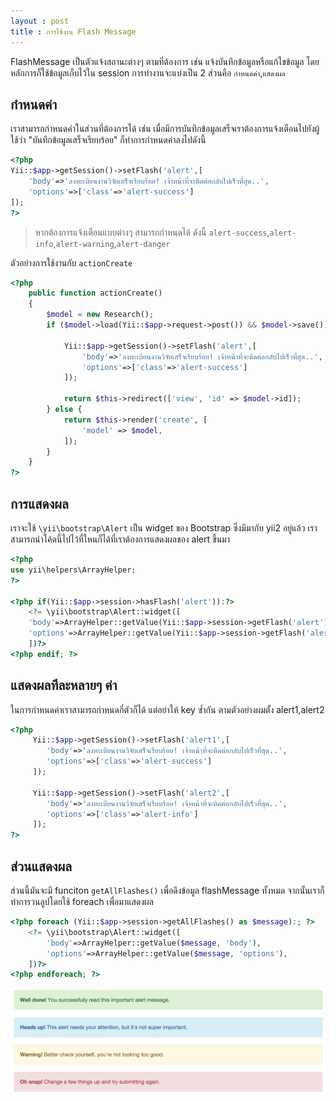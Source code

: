 ```yaml
---
layout : post
title : การใช้งาน Flash Message 
---
```


FlashMessage เป็นตัวแจ้งสถานะต่างๆ ตามที่ต้องการ เช่น แจ้งบันทึกข้อมูลหรือแก้ไขข้อมูล โดยหลักการก็ใช้ข้อมูลเก็บไว้ใน session การทำงานจะแบ่งเป็น 2 ส่วนคือ `กำหนดค่า`,`แสดงผล`

## กำหนดค่า

เราสามารถกำหนดค่าในส่วนที่ต้องการได้ เช่น เมื่อมีการบันทึกข้อมูลเสร็จเราต้องการแจ้งเตือนไปยังผู้ใช้ว่า "บันทึกข้อมูลเสร็จเรียบร้อย" ก็ทำการกำหนดค่าลงไปดังนี้ 

```php
<?php
Yii::$app->getSession()->setFlash('alert',[
    'body'=>'ลงทะเบียนงานวิจัยเสร็จเรียบร้อย! เจ้าหน้าที่จะติดต่อกลับไปเร็วที่สุด..',
    'options'=>['class'=>'alert-success']
]);
?>
```
> หากต้องการแจ้งเตือนแบบต่างๆ สามารถกำหนดได้ ดังนี้ `alert-success`,`alert-info`,`alert-warning`,`alert-danger`


ตัวอย่างการใช้งานกับ `actionCreate`

```php
<?php
    public function actionCreate()
    {
        $model = new Research();
        if ($model->load(Yii::$app->request->post()) && $model->save()) {

            Yii::$app->getSession()->setFlash('alert',[
                'body'=>'ลงทะเบียนงานวิจัยเสร็จเรียบร้อย! เจ้าหน้าที่จะติดต่อกลับไปเร็วที่สุด..',
                'options'=>['class'=>'alert-success']
            ]);

            return $this->redirect(['view', 'id' => $model->id]);
        } else {
            return $this->render('create', [
                'model' => $model,
            ]);
        }
    }
?>
```

## การแสดงผล 

เราจะใช้ `\yii\bootstrap\Alert` เป็น widget ของ Bootstrap ซึ่งมีมากับ yii2 อยู่แล้ว เราสามารถนำโค้ดนี้ไปไว้ที่ใหนก็ได้ที่เราต้องการแสดงผลของ alert ขึ้นมา

```php
<?php 
use yii\helpers\ArrayHelper;
?>

<?php if(Yii::$app->session->hasFlash('alert')):?>
	<?= \yii\bootstrap\Alert::widget([
	'body'=>ArrayHelper::getValue(Yii::$app->session->getFlash('alert'), 'body'),
	'options'=>ArrayHelper::getValue(Yii::$app->session->getFlash('alert'), 'options'),
	])?>
<?php endif; ?>
```

## แสดงผลทีละหลายๆ ค่า

ในการกำหนดค่าเราสามารถกำหนดกี่ตัวก็ได้ แต่อย่าให้ key ซ้ำกัน ตามตัวอย่างผมตั้ง alert1,alert2

```php
<?php
     Yii::$app->getSession()->setFlash('alert1',[
        'body'=>'ลงทะเบียนงานวิจัยเสร็จเรียบร้อย! เจ้าหน้าที่จะติดต่อกลับไปเร็วที่สุด..',
        'options'=>['class'=>'alert-success']
     ]);

     Yii::$app->getSession()->setFlash('alert2',[
        'body'=>'ลงทะเบียนงานวิจัยเสร็จเรียบร้อย! เจ้าหน้าที่จะติดต่อกลับไปเร็วที่สุด..',
        'options'=>['class'=>'alert-info']
     ]);
?>
```

## ส่วนแสดงผล

ส่วนนี้มันจะมี funciton `getAllFlashes()` เพื่อดึงข้อมูล flashMessage ทั้งหมด จากนั้นเราก็ทำการวนลูปโดยใช้ foreach เพื่อมาแสดงผล

```php
<?php foreach (Yii::$app->session->getAllFlashes() as $message):; ?>
    <?= \yii\bootstrap\Alert::widget([
        'body'=>ArrayHelper::getValue($message, 'body'),
        'options'=>ArrayHelper::getValue($message, 'options'),
    ])?>
<?php endforeach; ?>
```

![](/img/flash-message.png)


